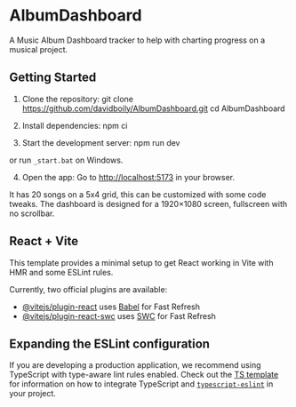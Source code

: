 # AlbumDashboard
A Music Album Dashboard tracker to help with charting progress on a musical project.

## Getting Started

1. Clone the repository:
git clone https://github.com/davidboily/AlbumDashboard.git
cd AlbumDashboard

2. Install dependencies:
npm ci

3. Start the development server:
npm run dev

or run `_start.bat` on Windows.

4. Open the app:
Go to [http://localhost:5173](http://localhost:5173) in your browser.  

It has 20 songs on a 5x4 grid, this can be customized with some code tweaks. The dashboard is designed for a 1920×1080 screen, fullscreen with no scrollbar.

## React + Vite

This template provides a minimal setup to get React working in Vite with HMR and some ESLint rules.

Currently, two official plugins are available:

- [@vitejs/plugin-react](https://github.com/vitejs/vite-plugin-react/blob/main/packages/plugin-react) uses [Babel](https://babeljs.io/) for Fast Refresh
- [@vitejs/plugin-react-swc](https://github.com/vitejs/vite-plugin-react/blob/main/packages/plugin-react-swc) uses [SWC](https://swc.rs/) for Fast Refresh

## Expanding the ESLint configuration

If you are developing a production application, we recommend using TypeScript with type-aware lint rules enabled. Check out the [TS template](https://github.com/vitejs/vite/tree/main/packages/create-vite/template-react-ts) for information on how to integrate TypeScript and [`typescript-eslint`](https://typescript-eslint.io) in your project.
